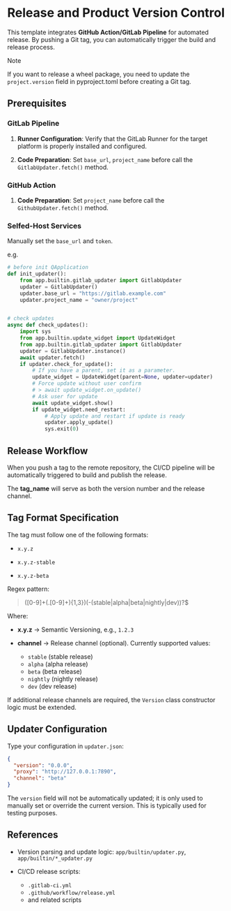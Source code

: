 # Release and Product Version Control

This template integrates **GitHub Action/GitLab Pipeline** for automated release. By pushing a Git tag, you can
automatically trigger
the build and release process.

> [!NOTE]
> If you want to release a wheel package, 
> you need to update the `project.version` field in pyproject.toml before creating a Git tag.

## Prerequisites

### GitLab Pipeline

1. **Runner Configuration**: Verify that the GitLab Runner for the target platform is properly installed and configured.

2. **Code Preparation**: Set `base_url`, `project_name` before call the `GitlabUpdater.fetch()` method.

### GitHub Action

1. **Code Preparation**: Set `project_name` before call the `GithubUpdater.fetch()` method.

### Selfed-Host Services

Manually set the `base_url` and `token`.

e.g.

```python
# before init QApplication
def init_updater():
    from app.builtin.gitlab_updater import GitlabUpdater
    updater = GitlabUpdater()
    updater.base_url = "https://gitlab.example.com"
    updater.project_name = "owner/project"


# check updates
async def check_updates():
    import sys
    from app.builtin.update_widget import UpdateWidget
    from app.builtin.gitlab_updater import GitlabUpdater
    updater = GitlabUpdater.instance()
    await updater.fetch()
    if updater.check_for_update(): 
        # If you have a parent, set it as a parameter.
        update_widget = UpdateWidget(parent=None, updater=updater)
        # Force update without user confirm
        # > await update_widget.on_update()
        # Ask user for update
        await update_widget.show()
        if update_widget.need_restart:
            # Apply update and restart if update is ready
            updater.apply_update()
            sys.exit(0)
```

## Release Workflow

When you push a tag to the remote repository, the CI/CD pipeline will be automatically triggered to build and publish
the release.

The **tag\_name** will serve as both the version number and the release channel.

## Tag Format Specification

The tag must follow one of the following formats:

- `x.y.z`

- `x.y.z-stable`

- `x.y.z-beta`

Regex pattern:

> ([0-9]+(\.[0-9]+){1,3})(\-(stable|alpha|beta|nightly|dev))?$

Where:

- **x.y.z** → Semantic Versioning, e.g., `1.2.3`

- **channel** → Release channel (optional). Currently supported values:

    - `stable` (stable release)
    - `alpha` (alpha release)
    - `beta` (beta release)
    - `nightly` (nightly release)
    - `dev` (dev release)

If additional release channels are required, the `Version` class constructor logic must be extended.


## Updater Configuration

Type your configuration in `updater.json`:

```json
{
  "version": "0.0.0",
  "proxy": "http://127.0.0.1:7890",
  "channel": "beta"
}
```

The `version` field will not be automatically updated; it is only used to manually set or override the current version.
This is typically used for testing purposes.

## References

- Version parsing and update logic: `app/builtin/updater.py`, `app/builtin/*_updater.py`

- CI/CD release scripts: 
  - `.gitlab-ci.yml`
  - `.github/workflow/release.yml`
  - and related scripts
    
